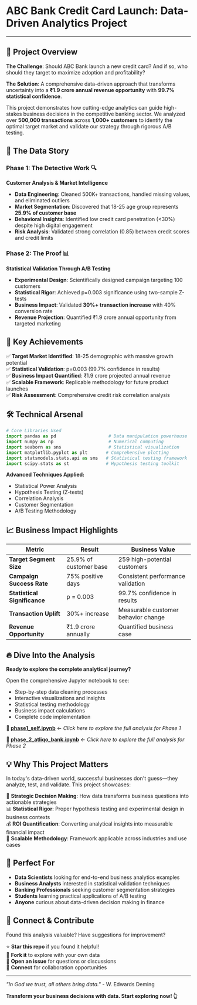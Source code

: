 # ABC Bank Credit Card Launch: Data-Driven Analytics Project
***

## 🎯 Project Overview

**The Challenge**: Should ABC Bank launch a new credit card? And if so, who should they target to maximize adoption and profitability?

**The Solution**: A comprehensive data-driven approach that transforms uncertainty into a **₹1.9 crore annual revenue opportunity** with **99.7% statistical confidence**.

This project demonstrates how cutting-edge analytics can guide high-stakes business decisions in the competitive banking sector. We analyzed over **500,000 transactions** across **1,000+ customers** to identify the optimal target market and validate our strategy through rigorous A/B testing.

## 🚀 The Data Story

### Phase 1: The Detective Work 🔍
**Customer Analysis & Market Intelligence**
- **Data Engineering**: Cleaned 500K+ transactions, handled missing values, and eliminated outliers
- **Market Segmentation**: Discovered that 18-25 age group represents **25.9% of customer base**
- **Behavioral Insights**: Identified low credit card penetration (<30%) despite high digital engagement
- **Risk Analysis**: Validated strong correlation (0.85) between credit scores and credit limits

### Phase 2: The Proof 📊  
**Statistical Validation Through A/B Testing**
- **Experimental Design**: Scientifically designed campaign targeting 100 customers
- **Statistical Rigor**: Achieved p=0.003 significance using two-sample Z-tests
- **Business Impact**: Validated **30%+ transaction increase** with 40% conversion rate
- **Revenue Projection**: Quantified ₹1.9 crore annual opportunity from targeted marketing

## 🎯 Key Achievements

✅ **Target Market Identified**: 18-25 demographic with massive growth potential  
✅ **Statistical Validation**: p=0.003 (99.7% confidence in results)  
✅ **Business Impact Quantified**: ₹1.9 crore projected annual revenue  
✅ **Scalable Framework**: Replicable methodology for future product launches  
✅ **Risk Assessment**: Comprehensive credit risk correlation analysis  

## 🛠️ Technical Arsenal

```python
# Core Libraries Used
import pandas as pd                    # Data manipulation powerhouse
import numpy as np                     # Numerical computing
import seaborn as sns                  # Statistical visualization
import matplotlib.pyplot as plt       # Comprehensive plotting
import statsmodels.stats.api as sms   # Statistical testing framework
import scipy.stats as st              # Hypothesis testing toolkit
```

**Advanced Techniques Applied:**
- Statistical Power Analysis
- Hypothesis Testing (Z-tests)
- Correlation Analysis
- Customer Segmentation
- A/B Testing Methodology

## 📈 Business Impact Highlights

| Metric | Result | Business Value |
|--------|--------|----------------|
| **Target Segment Size** | 25.9% of customer base | 259 high-potential customers |
| **Campaign Success Rate** | 75% positive days | Consistent performance validation |
| **Statistical Significance** | p = 0.003 | 99.7% confidence in results |
| **Transaction Uplift** | 30%+ increase | Measurable customer behavior change |
| **Revenue Opportunity** | ₹1.9 crore annually | Quantified business case |

## 🔥 Dive Into the Analysis

**Ready to explore the complete analytical journey?**

Open the comprehensive Jupyter notebook to see:
- Step-by-step data cleaning processes
- Interactive visualizations and insights
- Statistical testing methodology
- Business impact calculations
- Complete code implementation

**📓 [phase1_self.ipynb](./phase1_self.ipynb)** ← *Click here to explore the full analysis for Phase 1*

**📓 [phase_2_atliqo_bank.ipynb](./phase_2_atliqo_bank.ipynb)** ← *Click here to explore the full analysis for Phase 2*

## 💡 Why This Project Matters

In today's data-driven world, successful businesses don't guess—they analyze, test, and validate. This project showcases:

🎯 **Strategic Decision Making**: How data transforms business questions into actionable strategies  
📊 **Statistical Rigor**: Proper hypothesis testing and experimental design in business contexts  
💰 **ROI Quantification**: Converting analytical insights into measurable financial impact  
🔄 **Scalable Methodology**: Framework applicable across industries and use cases  

## 🌟 Perfect For

- **Data Scientists** looking for end-to-end business analytics examples
- **Business Analysts** interested in statistical validation techniques  
- **Banking Professionals** seeking customer segmentation strategies
- **Students** learning practical applications of A/B testing
- **Anyone** curious about data-driven decision making in finance

## 🤝 Connect & Contribute

Found this analysis valuable? Have suggestions for improvement? 

⭐ **Star this repo** if you found it helpful!  
🍴 **Fork it** to explore with your own data  
💬 **Open an issue** for questions or discussions  
📧 **Connect** for collaboration opportunities  

***

*"In God we trust, all others bring data."* - W. Edwards Deming

**Transform your business decisions with data. Start exploring now! 👆**
